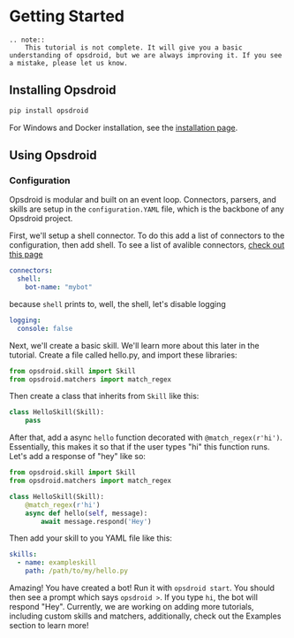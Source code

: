 # Getting Started

```eval_rst
.. note::
    This tutorial is not complete. It will give you a basic understanding of opsdroid, but we are always improving it. If you see a mistake, please let us know.
```

## Installing Opsdroid

```bash
pip install opsdroid
```

For Windows and Docker installation, see the [installation page](https://docs.opsdroid.dev/en/stable/installation.html).

## Using Opsdroid

### Configuration

Opsdroid is modular and built on an event loop. Connectors, parsers, and skills are setup in the `configuration.YAML` file, which is the backbone of any Opsdroid project.

First, we'll setup a shell connector. To do this add a list of connectors to the configuration, then add shell. To see a list of avalible connectors, [check out this page](https://docs.opsdroid.dev/en/stable/connectors/index.html)

```YAML
connectors:
  shell:
    bot-name: "mybot"
```

because `shell` prints to, well, the shell, let's disable logging

```YAML
logging:
  console: false
```

Next, we'll create a basic skill. We'll learn more about this later in the tutorial. Create a file called hello.py, and import these libraries:

```python
from opsdroid.skill import Skill
from opsdroid.matchers import match_regex
```

Then create a class that inherits from `Skill` like this:

```python
class HelloSkill(Skill):
    pass
```

After that, add a async `hello` function decorated with `@match_regex(r'hi')`. Essentially, this makes it so that if the user types "hi" this function runs. Let's add a response of "hey" like so:

```python
from opsdroid.skill import Skill
from opsdroid.matchers import match_regex

class HelloSkill(Skill):
    @match_regex(r'hi')
    async def hello(self, message):
        await message.respond('Hey')
```

Then add your skill to you YAML file like this:

```YAML
skills:
  - name: exampleskill
    path: /path/to/my/hello.py
```

Amazing! You have created a bot! Run it with `opsdroid start`. You should then see a prompt which says `opsdroid >`. If you type `hi`, the bot will respond "Hey". Currently, we are working on adding more tutorials, including custom skills and matchers, additionally, check out the Examples section to learn more!
